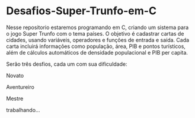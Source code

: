 # Desafios-Super-Trunfo-em-C

Nesse repositorio estaremos programando em C, criando um sistema para o jogo Super Trunfo com o tema países. 
O objetivo é cadastrar cartas de cidades, usando variáveis, operadores e funções de entrada e saída. 
Cada carta incluirá informações como população, área, PIB e pontos turísticos, além de cálculos automáticos de densidade populacional e PIB per capita. 

Serão três desfios, cada um com sua dificuldade:

Novato

Aventureiro

Mestre

trabalhando...